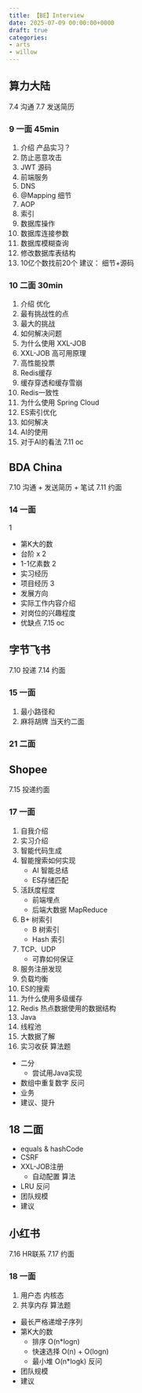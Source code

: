 ```yaml
---
title: 【BE】Interview
date: 2025-07-09 00:00:00+0000
draft: true
categories: 
- arts
- willow
---
```

## 算力大陆

7.4 沟通
7.7 发送简历
### 9 一面 45min

1. 介绍
   产品实习？
2. 防止恶意攻击
3. JWT 源码
4. 前端服务
5. DNS
6. @Mapping 细节
7. AOP
8. 索引
9. 数据库操作
10. 数据库连接参数
11. 数据库模糊查询
12. 修改数据库表结构
13. 10亿个数找前20个
建议：
细节+源码
### 10 二面 30min

1. 介绍
   优化
2. 最有挑战性的点
3. 最大的挑战
4. 如何解决问题
5. 为什么使用 XXL-JOB
6. XXL-JOB 高可用原理
7. 高性能投票
8. Redis缓存
9. 缓存穿透和缓存雪崩
10. Redis一致性
11. 为什么使用 Spring Cloud
12. ES索引优化
13. 如何解决
14. AI的使用
15. 对于AI的看法
7.11 oc
## BDA China

7.10 沟通 + 发送简历 + 笔试
7.11 约面
### 14 一面

1
* 第K大的数
* 台阶 x 2
* 1-1亿素数
2
* 实习经历
* 项目经历
3
* 发展方向
* 实际工作内容介绍
* 对岗位的兴趣程度
* 优缺点
7.15 oc
## 字节飞书

7.10 投递
7.14 约面
### 15 一面

1. 最小路径和
2. 麻将胡牌
当天约二面
### 21 二面

## Shopee

7.15 投递约面
### 17 一面

1. 自我介绍
2. 实习介绍
3. 智能代码生成
4. 智能搜索如何实现
   * AI 智能总结
   * ES存储匹配
5. 活跃度程度
   * 前端埋点
   * 后端大数据 MapReduce
6. B+ 树索引
   * B 树索引
   * Hash 索引
7. TCP、UDP
   * 可靠如何保证
8. 服务注册发现
9. 负载均衡
10. ES的搜索
11. 为什么使用多级缓存
12. Redis 热点数据使用的数据结构
13. Java 
14. 线程池
15. 大数据了解
16. 实习收获
算法题
* 二分
  * 尝试用Java实现
* 数组中重复数字
反问
* 业务
* 建议、提升
## 18 二面

* equals & hashCode
* CSRF
* XXL-JOB注册
  * 自动配置
算法
* LRU
反问
* 团队规模
* 建议
## 小红书

7.16 HR联系
7.17 约面
### 18 一面

1. 用户态 内核态
2. 共享内存
算法题
* 最长严格递增子序列
* 第K大的数
  * 排序 O(n*logn)
  * 快速选择 O(n) + O(logn)
  * 最小堆 O(n*logk)
反问
* 团队规模
* 建议